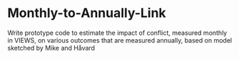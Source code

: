 # Monthly-to-Annually-Link
Write prototype code to estimate the impact of conflict, measured monthly in VIEWS, on various outcomes that are measured annually, based on model sketched by Mike and Håvard
